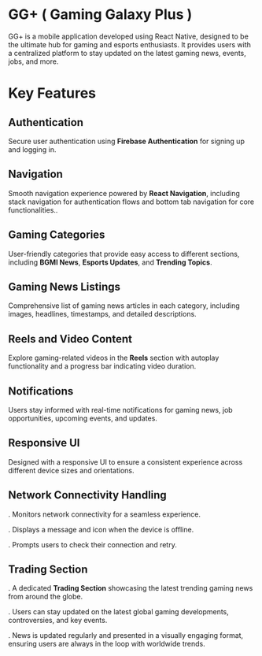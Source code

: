 # GG+ ( Gaming Galaxy Plus )
   GG+ is a mobile application developed using React Native, designed to be the ultimate hub for gaming and esports enthusiasts. It provides users with a centralized platform to stay updated on the latest gaming news, events, jobs, and more.

# Key Features

   ## Authentication 
   Secure user authentication using **Firebase Authentication** for signing up and logging in.

   ## Navigation 
   Smooth navigation experience powered by **React Navigation**, including stack navigation for authentication flows and bottom tab navigation for core functionalities..

  ## Gaming Categories
   User-friendly categories that provide easy access to different sections, including **BGMI News**, **Esports Updates**, and **Trending Topics**.

  ## Gaming News Listings
   Comprehensive list of gaming news articles in each category, including images, headlines, timestamps, and detailed descriptions.

 ## Reels and Video Content
  Explore gaming-related videos in the **Reels** section with autoplay functionality and a progress bar indicating video duration.

 ## Notifications 
  Users stay informed with real-time notifications for gaming news, job opportunities, upcoming events, and updates.

## Responsive UI
 Designed with a responsive UI to ensure a consistent experience across different device sizes and orientations.

## Network Connectivity Handling 
. Monitors network connectivity for a seamless experience.
   
. Displays a message and icon when the device is offline.
   
. Prompts users to check their connection and retry.

## Trading Section 
. A dedicated **Trading Section** showcasing the latest trending gaming news from around the globe.
   
. Users can stay updated on the latest global gaming developments, controversies, and key events.
   
. News is updated regularly and presented in a visually engaging format, ensuring users are always in the loop with worldwide trends.


  
